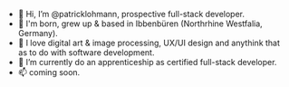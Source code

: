 - 👋 Hi, I’m @patricklohmann, prospective full-stack developer.
- 🍼 I'm born, grew up & based in Ibbenbüren (Northrhine Westfalia, Germany).
- 👀 I love digital art & image processing, UX/UI design and anythink that as to do with software development. 
- 💞️ I’m currently do an apprenticeship as certified full-stack developer.
- 📫 coming soon.

<!---
patricklohmann/patricklohmann is a ✨ special ✨ repository because its `README.md` (this file) appears on your GitHub profile.
You can click the Preview link to take a look at your changes.
--->

